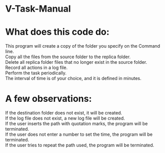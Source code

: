 # V-Task-Manual

# What does this code do:

This program will create a copy of the folder you specify on the Command line.  
Copy all the files from the source folder to the replica folder.  
Delete all replica folder files that no longer exist in the source folder.  
Record all actions in a log file.  
Perform the task periodically.  
The interval of time is of your choice, and it is defined in minutes.  

# A few observations:

If the destination folder does not exist, it will be created.  
If the log file does not exist, a new log file will be created.  
If the user inserts the path with quotation marks, the program will be terminated.  
If the user does not enter a number to set the time, the program will be terminated.  
If the user tries to repeat the path used, the program will be terminated.



